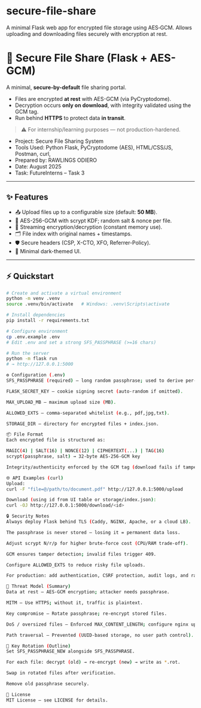 # secure-file-share
A minimal Flask web app for encrypted file storage using AES‑GCM. Allows uploading and downloading files securely with encryption at rest.

# 🔐 Secure File Share (Flask + AES-GCM)

A minimal, **secure-by-default** file sharing portal.  
- Files are encrypted **at rest** with AES-GCM (via PyCryptodome).  
- Decryption occurs **only on download**, with integrity validated using the GCM tag.  
- Run behind **HTTPS** to protect data **in transit**.  

> ⚠️ For internship/learning purposes — not production-hardened.

- Project: Secure File Sharing System
- Tools Used: Python Flask, PyCryptodome (AES), HTML/CSS/JS, Postman, curl, 
- Prepared by: RAWLINGS ODIERO
- Date: August 2025
- Task: FutureInterns – Task 3


---

## ✨ Features
- 📤 Upload files up to a configurable size (default: **50 MB**).  
- 🔑 AES-256-GCM with scrypt KDF; random salt & nonce per file.  
- 🚀 Streaming encryption/decryption (constant memory use).  
- 🗂️ File index with original names + timestamps.  
- 🛡️ Secure headers (CSP, X-CTO, XFO, Referrer-Policy).  
- 🎨 Minimal dark-themed UI.  

---

## ⚡ Quickstart

```bash
# Create and activate a virtual environment
python -m venv .venv
source .venv/bin/activate   # Windows: .venv\Scripts\activate

# Install dependencies
pip install -r requirements.txt

# Configure environment
cp .env.example .env
# Edit .env and set a strong SFS_PASSPHRASE (>=16 chars)

# Run the server
python -m flask run
# → http://127.0.0.1:5000

⚙️ Configuration (.env)
SFS_PASSPHRASE (required) – long random passphrase; used to derive per-file AES keys with scrypt.

FLASK_SECRET_KEY – cookie signing secret (auto-random if omitted).

MAX_UPLOAD_MB – maximum upload size (MB).

ALLOWED_EXTS – comma-separated whitelist (e.g., pdf,jpg,txt).

STORAGE_DIR – directory for encrypted files + index.json.

📦 File Format
Each encrypted file is structured as:

MAGIC(4) | SALT(16) | NONCE(12) | CIPHERTEXT(...) | TAG(16)
scrypt(passphrase, salt) → 32-byte AES-256-GCM key

Integrity/authenticity enforced by the GCM tag (download fails if tampered)

🌐 API Examples (curl)
Upload:
curl -F "file=@/path/to/document.pdf" http://127.0.0.1:5000/upload

Download (using id from UI table or storage/index.json):
curl -OJ http://127.0.0.1:5000/download/<id>

🔒 Security Notes
Always deploy Flask behind TLS (Caddy, NGINX, Apache, or a cloud LB).

The passphrase is never stored — losing it = permanent data loss.

Adjust scrypt N/r/p for higher brute-force cost (CPU/RAM trade-off).

GCM ensures tamper detection; invalid files trigger 409.

Configure ALLOWED_EXTS to reduce risky file uploads.

For production: add authentication, CSRF protection, audit logs, and rate limiting.

🎯 Threat Model (Summary)
Data at rest – AES-GCM encryption; attacker needs passphrase.

MITM – Use HTTPS; without it, traffic is plaintext.

Key compromise – Rotate passphrase; re-encrypt stored files.

DoS / oversized files – Enforced MAX_CONTENT_LENGTH; configure nginx upload limits.

Path traversal – Prevented (UUID-based storage, no user path control).

🔄 Key Rotation (Outline)
Set SFS_PASSPHRASE_NEW alongside SFS_PASSPHRASE.

For each file: decrypt (old) → re-encrypt (new) → write as *.rot.

Swap in rotated files after verification.

Remove old passphrase securely.

📄 License
MIT License – see LICENSE for details.
